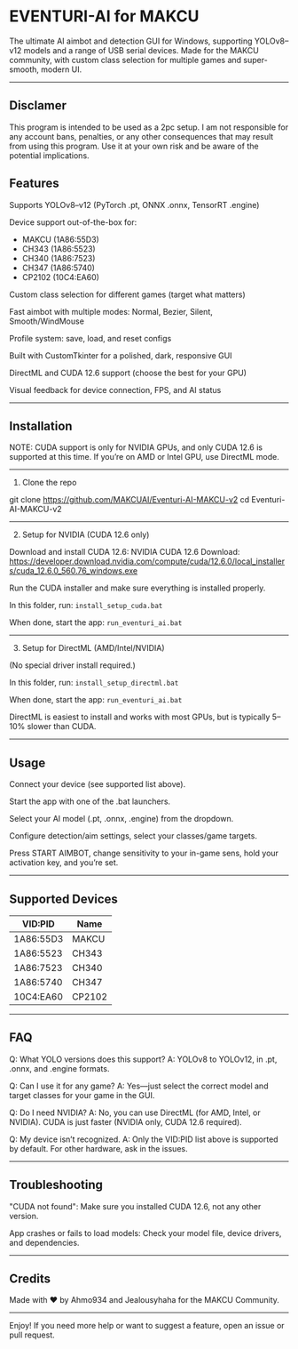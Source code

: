 # EVENTURI-AI for MAKCU

The ultimate AI aimbot and detection GUI for Windows, supporting YOLOv8–v12 models and a range of USB serial devices.
Made for the MAKCU community, with custom class selection for multiple games and super-smooth, modern UI.

---
## Disclamer
This program is intended to be used as a 2pc setup.
I am not responsible for any account bans, penalties, or any other consequences that may result from using this program.
Use it at your own risk and be aware of the potential implications.

## Features

Supports YOLOv8–v12 (PyTorch .pt, ONNX .onnx, TensorRT .engine)

Device support out-of-the-box for:
- MAKCU (1A86:55D3)
- CH343 (1A86:5523)
- CH340 (1A86:7523)
- CH347 (1A86:5740)
- CP2102 (10C4:EA60)

Custom class selection for different games (target what matters)

Fast aimbot with multiple modes: Normal, Bezier, Silent, Smooth/WindMouse

Profile system: save, load, and reset configs

Built with CustomTkinter for a polished, dark, responsive GUI

DirectML and CUDA 12.6 support (choose the best for your GPU)

Visual feedback for device connection, FPS, and AI status

---

## Installation

NOTE: CUDA support is only for NVIDIA GPUs, and only CUDA 12.6 is supported at this time. If you’re on AMD or Intel GPU, use DirectML mode.

---

1. Clone the repo

git clone https://github.com/MAKCUAI/Eventuri-AI-MAKCU-v2
cd Eventuri-AI-MAKCU-v2

---

2. Setup for NVIDIA (CUDA 12.6 only)

Download and install CUDA 12.6:
NVIDIA CUDA 12.6 Download: https://developer.download.nvidia.com/compute/cuda/12.6.0/local_installers/cuda_12.6.0_560.76_windows.exe

Run the CUDA installer and make sure everything is installed properly.

In this folder, run:
```install_setup_cuda.bat```

When done, start the app:
```run_eventuri_ai.bat```

---

3. Setup for DirectML (AMD/Intel/NVIDIA)

(No special driver install required.)

In this folder, run:
```install_setup_directml.bat```

When done, start the app:
```run_eventuri_ai.bat```

DirectML is easiest to install and works with most GPUs, but is typically 5–10% slower than CUDA.

---

## Usage

Connect your device (see supported list above).

Start the app with one of the .bat launchers.

Select your AI model (.pt, .onnx, .engine) from the dropdown.

Configure detection/aim settings, select your classes/game targets.

Press START AIMBOT, change sensitivity to your in-game sens, hold your activation key, and you’re set.

---

## Supported Devices

| VID:PID     | Name    |
|-------------|---------|
| 1A86:55D3   | MAKCU   |
| 1A86:5523   | CH343   |
| 1A86:7523   | CH340   |
| 1A86:5740   | CH347   |
| 10C4:EA60   | CP2102  |

---

## FAQ

Q: What YOLO versions does this support?
A: YOLOv8 to YOLOv12, in .pt, .onnx, and .engine formats.

Q: Can I use it for any game?
A: Yes—just select the correct model and target classes for your game in the GUI.

Q: Do I need NVIDIA?
A: No, you can use DirectML (for AMD, Intel, or NVIDIA). CUDA is just faster (NVIDIA only, CUDA 12.6 required).

Q: My device isn’t recognized.
A: Only the VID:PID list above is supported by default. For other hardware, ask in the issues.

---

## Troubleshooting

"CUDA not found": Make sure you installed CUDA 12.6, not any other version.

App crashes or fails to load models: Check your model file, device drivers, and dependencies.

---

## Credits

Made with ♥ by Ahmo934 and Jealousyhaha for the MAKCU Community.

---

Enjoy!
If you need more help or want to suggest a feature, open an issue or pull request.
